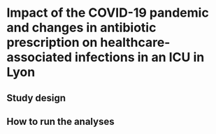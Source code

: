 # Impact of the COVID-19 pandemic and changes in antibiotic prescription on healthcare-associated infections in an ICU in Lyon

## Study design


## How to run the analyses
